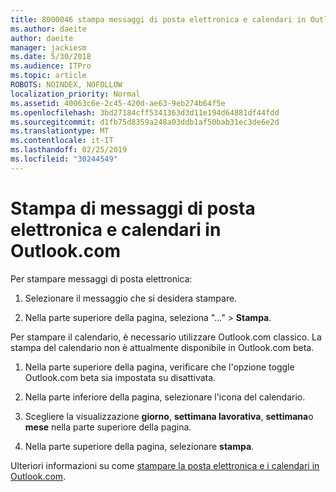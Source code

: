 ```yaml
---
title: 8000046 stampa messaggi di posta elettronica e calendari in Outlook.com
ms.author: daeite
author: daeite
manager: jackiesm
ms.date: 5/30/2018
ms.audience: ITPro
ms.topic: article
ROBOTS: NOINDEX, NOFOLLOW
localization_priority: Normal
ms.assetid: 40063c6e-2c45-420d-ae63-9eb274b64f5e
ms.openlocfilehash: 3bd27184cff5341363d3d11e194d64881df44fdd
ms.sourcegitcommit: d1fb75d8359a248a03ddb1af50bab31ec3de6e2d
ms.translationtype: MT
ms.contentlocale: it-IT
ms.lasthandoff: 02/25/2019
ms.locfileid: "30244549"
---
```

# <a name="print-email-and-calendars-in-outlookcom"></a>Stampa di messaggi di posta elettronica e calendari in Outlook.com

Per stampare messaggi di posta elettronica:
  
1. Selezionare il messaggio che si desidera stampare.
    
2. Nella parte superiore della pagina, seleziona "..." \> **Stampa**. 
    
Per stampare il calendario, è necessario utilizzare Outlook.com classico. La stampa del calendario non è attualmente disponibile in Outlook.com beta.
  
1. Nella parte superiore della pagina, verificare che l'opzione toggle Outlook.com beta sia impostata su disattivata.
    
2. Nella parte inferiore della pagina, selezionare l'icona del calendario.
    
3. Scegliere la visualizzazione **giorno**, **settimana lavorativa**, **settimana**o **mese** nella parte superiore della pagina. 
    
4. Nella parte superiore della pagina, selezionare **stampa**. 
    
Ulteriori informazioni su come [stampare la posta elettronica e i calendari in Outlook.com](https://go.microsoft.com/fwlink/p/?linkid=2001208&amp;clcid=0x409).
  

